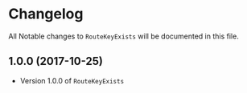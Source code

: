 # Changelog

All Notable changes to `RouteKeyExists` will be documented in this file.

## 1.0.0 (2017-10-25)

- Version 1.0.0 of `RouteKeyExists`

